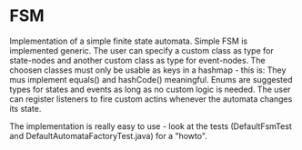 FSM
===

Implementation of a simple finite state automata. 
Simple FSM is implemented generic. The user can specify a custom class as type for state-nodes 
and another custom class as type for event-nodes. The choosen classes must only be usable as keys 
in a hashmap - this is: They mus implement equals() and hashCode() meaningful. 
Enums are suggested types for states and events as long as no custom logic is needed. 
The user can register listeners to fire custom actins whenever the automata changes its state. 

The implementation is really easy to use - look at the tests (DefaultFsmTest and DefaultAutomataFactoryTest.java) 
for a "howto". 
